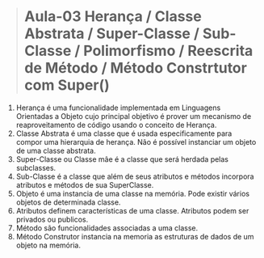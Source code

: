 > # Aula-03 Herança / Classe Abstrata / Super-Classe / Sub-Classe / Polimorfismo /   Reescrita de Método / Método Constrtutor com Super()

1. Herança é uma funcionalidade implementada em Linguagens Orientadas a Objeto cujo principal objetivo é prover um mecanismo de reaproveitamento de código usando o conceito de Herança.
2. Classe Abstrata é uma classe que é usada especificamente para compor uma hierarquia de herança. Não é possível instanciar um objeto de uma classe abstrata.
3. Super-Classe ou Classe mâe é a classe que será herdada pelas subclasses.
4. Sub-Classe é a classe que além de seus atributos e métodos incorpora atributos e métodos de sua SuperClasse.
5. Objeto é uma instancia de uma classe na memória. Pode existir vários objetos de
   determinada classe. 
6. Atributos definem características de uma classe. Atributos podem ser privados ou
   publicos.
7. Método são funcionalidades associadas a uma classe.
8. Método Construtor instancia na memoria as estruturas de dados de um objeto na
   memória.
   